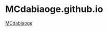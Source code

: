 # MCdabiaoge.github.io

<html>
<div>
  <a href="http://MCdabiaoge.github.io">MCdabiaoge</a>
</div>
</html>

